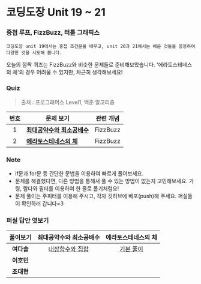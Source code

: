 # 코딩도장 Unit 19 ~ 21
### 중첩 루프, FizzBuzz, 터틀 그래픽스
```
코딩도장 unit 19에서는 중첩 조건문을 배우고, unit 20과 21에서는 배운 것들을 응용하여 다양한 것을 시도해 봅니다.
```
오늘의 깜짝 퀴즈는 FizzBuzz와 비슷한 문제들로 준비해보았습니다.
'에라토스테네스의 체'의 경우 어려울 수 있지만, 차근히 생각해보세요!

### Quiz
> 출처 : 프로그래머스 Level1, 백준 알고리즘

|  <center>번호</center> |  <center>문제 보기</center> |  <center>관련 개념</center> |
|:--------|:--------|:--------:|
| <center>1</center> |**[최대공약수와 최소공배수](https://programmers.co.kr/learn/courses/30/lessons/12940)** | <center>FizzBuzz</center> |
| <center>2</center> |**[에라토스테네스의 체](https://www.acmicpc.net/problem/2960)** | <center>FizzBuzz</center> |

### Note
* if문과 for문 등 간단한 문법을 이용하여 빠르게 풀어보세요.
* 문제를 해결했다면, 다른 방법을 통해서 풀 수 있는 방법이 없는지 고민해보세요. 가령, 람다와 필터를 이용하여 한 줄로 풀기처럼요!
* 문제 풀이는 주피터를 이용해 주시고, 각자 깃허브에 배포(push)해 주세요. 퍼실들이 확인하러 갑니다=3

### 퍼실 답안 엿보기
|  <center>풀이보기</center> |  <center>최대공약수와 최소공배수</center> |  <center>에라토스테네스의 체</center> |
|:--------:|:--------:|:--------:|
|**여다솔** | <center>[내장함수와 집합](./1-Dasol.ipynb)</center> | <center>[기본 풀이](./2-Dasol.ipynb)</center> |
|**이호민** | <center></center> | <center></center> |
|**조대현** | <center></center> | <center></center> |
